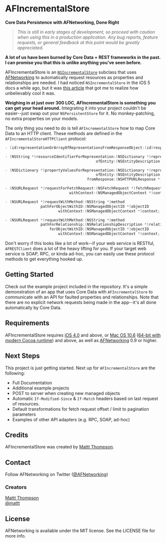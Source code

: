 # AFIncrementalStore
**Core Data Persistence with AFNetworking, Done Right**

> _This is still in early stages of development, so proceed with caution when using this in a production application. Any bug reports, feature requests, or general feedback at this point would be greatly appreciated._

**A lot of us have been burned by Core Data + REST frameworks in the past.**  
**I can promise you that this is unlike anything you've seen before.**

AFIncrementalStore is an [`NSIncrementalStore`](https://developer.apple.com/library/mac/#documentation/CoreData/Reference/NSIncrementalStore_Class/Reference/NSIncrementalStore.html) subclass that uses [AFNetworking](https://github.com/afnetworking/afnetworking) to automatically request resources as properties and relationships are needed. I had noticed `NSIncrementalStore` in the iOS 5 docs a while ago, but it was [this article](http://sealedabstract.com/code/nsincrementalstore-the-future-of-web-services-in-ios-mac-os-x/) that got me to realize how unbelievably cool it was.

**Weighing in at just over 300 LOC, AFIncrementalStore is something you can get your head around.** Integrating it into your project couldn't be easier--just swap out your `NSPersistentStore` for it. No monkey-patching, no extra properties on your models.

The only thing you need to do is tell `AFIncrementalStore` how to map Core Data to an HTTP client. These methods are defined in the `AFIncrementalStoreHTTPClient` protocol:

```objective-c
- (id)representationOrArrayOfRepresentationsFromResponseObject:(id)responseObject;

- (NSString *)resourceIdentifierForRepresentation:(NSDictionary *)representation
                                         ofEntity:(NSEntityDescription *)entity;

- (NSDictionary *)propertyValuesForRepresentation:(NSDictionary *)representation
                                         ofEntity:(NSEntityDescription *)entity
                                     fromResponse:(NSHTTPURLResponse *)response;

- (NSURLRequest *)requestForFetchRequest:(NSFetchRequest *)fetchRequest
                             withContext:(NSManagedObjectContext *)context;

- (NSURLRequest *)requestWithMethod:(NSString *)method
                pathForObjectWithID:(NSManagedObjectID *)objectID
                        withContext:(NSManagedObjectContext *)context;

- (NSURLRequest *)requestWithMethod:(NSString *)method
                pathForRelationship:(NSRelationshipDescription *)relationship
                    forObjectWithID:(NSManagedObjectID *)objectID
                        withContext:(NSManagedObjectContext *)context;
```

Don't worry if this looks like a lot of work--if your web service is RESTful, `AFRESTClient` does a lot of the heavy lifting for you. If your target web service is SOAP, RPC, or kinda ad-hoc, you can easily use these protocol methods to get everything hooked up.

## Getting Started

Check out the example project included in the repository. It's a simple demonstration of an app that uses Core Data with `AFIncrementalStore` to communicate with an API for faulted properties and relationships. Note that there are no explicit network requests being made in the app--it's all done automatically by Core Data.

## Requirements

AFIncrementalStore requires [iOS 4.0](http://developer.apple.com/library/ios/#releasenotes/General/WhatsNewIniPhoneOS/Articles/iPhoneOS4.html) and above, or [Mac OS 10.6](http://developer.apple.com/library/mac/#releasenotes/MacOSX/WhatsNewInOSX/Articles/MacOSX10_6.html#//apple_ref/doc/uid/TP40008898-SW7) ([64-bit with modern Cocoa runtime](https://developer.apple.com/library/mac/#documentation/Cocoa/Conceptual/ObjCRuntimeGuide/Articles/ocrtVersionsPlatforms.html)) and above, as well as [AFNetworking](https://github.com/afnetworking/afnetworking) 0.9 or higher.

## Next Steps

This project is just getting started. Next up for `AFIncrementalStore` are the following:

- Full Documentation
- Additional example projects
- POST to server when creating new managed objects
- Automatic `If-Modified-Since` & `If-Match` headers based on last request of resources.
- Default transformations for fetch request offset / limit to pagination parameters
- Examples of other API adapters (e.g. RPC, SOAP, ad-hoc)

## Credits

AFIncrementalStore was created by [Mattt Thompson](https://github.com/mattt/).

## Contact

Follow AFNetworking on Twitter ([@AFNetworking](https://twitter.com/AFNetworking))

### Creators

[Mattt Thompson](http://github.com/mattt)  
[@mattt](https://twitter.com/mattt)

## License

AFNetworking is available under the MIT license. See the LICENSE file for more info.
